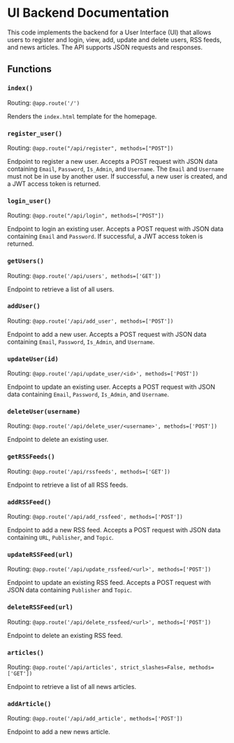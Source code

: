 # UI Backend Documentation

This code implements the backend for a User Interface (UI) that allows users to register and login, view, add, update and delete users, RSS feeds, and news articles. The API supports JSON requests and responses.

## Functions

### `index()`

Routing: `@app.route('/')`

Renders the `index.html` template for the homepage.

### `register_user()`

Routing: `@app.route("/api/register", methods=["POST"])`

Endpoint to register a new user. Accepts a POST request with JSON data containing `Email`, `Password`, `Is_Admin`, and `Username`. The `Email` and `Username` must not be in use by another user. If successful, a new user is created, and a JWT access token is returned.

### `login_user()`

Routing: `@app.route("/api/login", methods=["POST"])`

Endpoint to login an existing user. Accepts a POST request with JSON data containing `Email` and `Password`. If successful, a JWT access token is returned.

### `getUsers()`

Routing: `@app.route('/api/users', methods=['GET'])`

Endpoint to retrieve a list of all users.

### `addUser()`

Routing: `@app.route('/api/add_user', methods=['POST'])`

Endpoint to add a new user. Accepts a POST request with JSON data containing `Email`, `Password`, `Is_Admin`, and `Username`.

### `updateUser(id)`

Routing: `@app.route('/api/update_user/<id>', methods=['POST'])`

Endpoint to update an existing user. Accepts a POST request with JSON data containing `Email`, `Password`, `Is_Admin`, and `Username`.

### `deleteUser(username)`

Routing: `@app.route('/api/delete_user/<username>', methods=['POST'])`

Endpoint to delete an existing user.

### `getRSSFeeds()`

Routing: `@app.route('/api/rssfeeds', methods=['GET'])`

Endpoint to retrieve a list of all RSS feeds.

### `addRSSFeed()`

Routing: `@app.route('/api/add_rssfeed', methods=['POST'])`

Endpoint to add a new RSS feed. Accepts a POST request with JSON data containing `URL`, `Publisher`, and `Topic`.

### `updateRSSFeed(url)`

Routing: `@app.route('/api/update_rssfeed/<url>', methods=['POST'])`

Endpoint to update an existing RSS feed. Accepts a POST request with JSON data containing `Publisher` and `Topic`.

### `deleteRSSFeed(url)`

Routing: `@app.route('/api/delete_rssfeed/<url>', methods=['POST'])`

Endpoint to delete an existing RSS feed.

### `articles()`

Routing: `@app.route('/api/articles', strict_slashes=False, methods=['GET'])`

Endpoint to retrieve a list of all news articles.

### `addArticle()`

Routing: `@app.route('/api/add_article', methods=['POST'])`

Endpoint to add a new news article.


